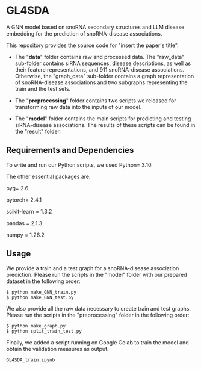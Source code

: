 # GL4SDA
A GNN model based on snoRNA secondary structures and LLM disease embedding for the prediction of snoRNA-disease associations.

This repository provides the source code for "insert the paper's title".

- The "**data**" folder contains raw and processed data. The "raw_data" sub-folder contains siRNA sequences, disease descriptions, as well as their feature representations, and 911 snoRNA-disease associations. Otherwise, the "graph_data" sub-folder contains a graph representation of snoRNA-disease associations and two subgraphs representing the train and the test sets.

- The "**preprocessing**" folder contains two scripts we released for transforming raw data into the inputs of our model.

- The "**model**" folder contains the main scripts for predicting and testing siRNA-disease associations. The results of these scripts can be found in the "result" folder.


## Requirements and Dependencies 

To write and run our Python scripts, we used Python= 3.10.

The other essential packages are:

pyg= 2.6

pytorch= 2.4.1

scikit-learn = 1.3.2

pandas = 2.1.3

numpy = 1.26.2


## Usage

We provide a train and a test graph for a snoRNA-disease association prediction.
Please run the scripts in the "model" folder with our prepared dataset in the following order:

```
$ python make_GNN_train.py
$ python make_GNN_test.py
```


We also provide all the raw data necessary to create train and test graphs.
Please run the scripts in the "preprocessing" folder in the following order:

```
$ python make_graph.py
$ python split_train_test.py
```

Finally, we added a script running on Google Colab to train the model and obtain the validation measures as output.

```
GL4SDA_train.ipynb
```
